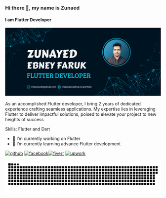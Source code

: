 ### Hi there 👋, my name is Zunaed
#### I am Flutter Developer
![I am Flutter Developer](https://github.com/ZunaedJarif/online/blob/main/live/znd-social-bg.png?raw=true)

As an accomplished Flutter developer, I bring 2 years of dedicated experience crafting seamless applications. My expertise lies in leveraging Flutter to deliver impactful solutions, poised to elevate your project to new heights of success

Skills: Flutter and Dart

- 🔭 I’m currently working on Flutter  
- 🌱 I’m currently learning advance Flutter development  


[<img src='https://cdn.jsdelivr.net/npm/simple-icons@3.0.1/icons/github.svg' alt='github' height='40'>](https://github.com/MdZunaed)  [<img src='https://cdn.jsdelivr.net/npm/simple-icons@3.0.1/icons/facebook.svg' alt='facebook' height='40'>](https://www.facebook.com/znd00)[<img src='https://cdn.jsdelivr.net/npm/simple-icons@3.0.1/icons/fiverr.svg' alt='fiverr' height='40'>](https://www.fiverr.com/zunaedworklab)  [<img src='https://cdn.jsdelivr.net/npm/simple-icons@3.0.1/icons/upwork.svg' alt='upwork' height='40'>](https://www.upwork.com/freelancers/~0167d503217fe0bfc3) 

<img src='https://raw.githubusercontent.com/ZunaedJarif/online/ed27426c444e9718b367e92b5321428134cee668/live/github-snake.svg' alt='github snake'>


